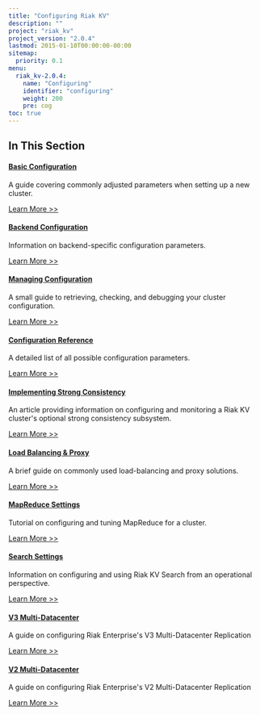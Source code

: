 ```yaml
---
title: "Configuring Riak KV"
description: ""
project: "riak_kv"
project_version: "2.0.4"
lastmod: 2015-01-10T00:00:00-00:00
sitemap:
  priority: 0.1
menu:
  riak_kv-2.0.4:
    name: "Configuring"
    identifier: "configuring"
    weight: 200
    pre: cog
toc: true
---
```


[config basic]: ../configuring/basic
[config backend]: ../configuring/backend
[config manage]: ../configuring/managing
[config reference]: ../configuring/reference
[config strong consistency]: ../configuring/strong-consistency
[config load balance]: ../configuring/load-balancing-proxy
[config mapreduce]: ../configuring/mapreduce
[config search]: ../configuring/search
[config v3 mdc]: ../configuring/v3-multi-datacenter
[config v2 mdc]: ../configuring/v2-multi-datacenter

## In This Section

#### [Basic Configuration][config basic]

A guide covering commonly adjusted parameters when setting up a new cluster.

[Learn More >>][config basic]

#### [Backend Configuration][config backend]

Information on backend-specific configuration parameters.

[Learn More >>][config backend]

#### [Managing Configuration][config manage]

A small guide to retrieving, checking, and debugging your cluster configuration.

[Learn More >>][config manage]

#### [Configuration Reference][config reference]

A detailed list of all possible configuration parameters.

[Learn More >>][config reference]

#### [Implementing Strong Consistency][config strong consistency]

An article providing information on configuring and monitoring a Riak KV
cluster's optional strong consistency subsystem.

[Learn More >>][config strong consistency]

#### [Load Balancing & Proxy][config load balance]

A brief guide on commonly used load-balancing and proxy solutions.

[Learn More >>][config load balance]

#### [MapReduce Settings][config mapreduce]

Tutorial on configuring and tuning MapReduce for a cluster.

[Learn More >>][config mapreduce]

#### [Search Settings][config search]

Information on configuring and using Riak KV Search from an operational perspective.

[Learn More >>][config search]

#### [V3 Multi-Datacenter][config v3 mdc]

A guide on configuring Riak Enterprise's V3 Multi-Datacenter Replication

[Learn More >>][config v3 mdc]

#### [V2 Multi-Datacenter][config v2 mdc]

A guide on configuring Riak Enterprise's V2 Multi-Datacenter Replication

[Learn More >>][config v2 mdc]

